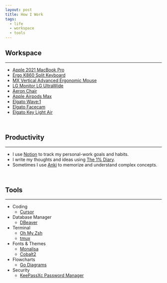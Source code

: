 ```yaml
---
layout: post
title: How I Work
tags:
  - life
  - workspace
  - tools
---
```


## Workspace

---

- [Apple 2021 MacBook Pro](https://www.amazon.es/Apple-MacBook-16-polegadas-Maxcessador-GPU-32%E2%80%91Core/dp/B09JRC9FBZ/ref=sr_1_1?crid=18KM4G75DLDW5&keywords=macbook+pro+m1+16+pulgadas+32gb&qid=1679769249&sprefix=%2Caps%2C89&sr=8-1)
- [Ergo K860 Split Keyboard](https://www.logitech.com/en-us/products/keyboards/ergo-k860-for-business.920-010175.html?sp=3&searchclick=logi)
- [MX Vertical Advanced Ergonomic Mouse](https://www.logitech.com/en-us/products/mice/mx-vertical-ergonomic-mouse.910-005447.html)
- [LG Monitor LG UltraWide](https://www.lg.com/es/monitores/lg-34wn750-b)
- [Aeron Chair](https://store.hermanmiller.com/office-chairs-aeron/aeron-chair/2195348.html?lang=en_US&sku=100073872)
- [Apple Airpods Max](https://www.apple.com/airpods-max/)
- [Elgato Wave:1](https://help.elgato.com/hc/en-us/articles/360044715492-Elgato-Wave-1-Product-Trailer-Video-)
- [Elgato Facecam](https://www.elgato.com/us/en/p/facecam)
- [Elgato Key Light Air](https://www.elgato.com/us/en/p/key-light-air)

<br>

## Productivity

---

- I use [Notion](https://www.notion.so/) to track my personal-work goals and habits.
- I write my thoughts and ideas using [The 1% Diary](https://thediary.com/products/one-percent-diary).
- Sometimes I use [Anki](https://apps.ankiweb.net/) to memorize and understand complex concepts.

<br>

## Tools

---

- Coding
  - [Cursor](https://www.cursor.com/)
- Database Manager
  - [DBeaver](https://dbeaver.io/)
- Terminal
  - [Oh My Zsh](https://ohmyz.sh/)
  - [tmux](https://github.com/tmux/tmux/wiki)
- Fonts & Themes
  - [Monalisa](https://www.monolisa.dev/)
  - [Cobalt2](https://github.com/wesbos/cobalt2)
- Flowcharts
  - [Go Diagrams](https://github.com/jfernancordova/go-diagrams)
- Security
  - [KeePassXc Password Manager](https://keepassxc.org/)
